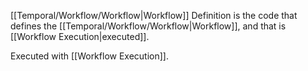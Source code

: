 [[Temporal/Workflow/Workflow|Workflow]] Definition is the code that defines the [[Temporal/Workflow/Workflow|Workflow]], and that is [[Workflow Execution|executed]].

Executed with [[Workflow Execution]].